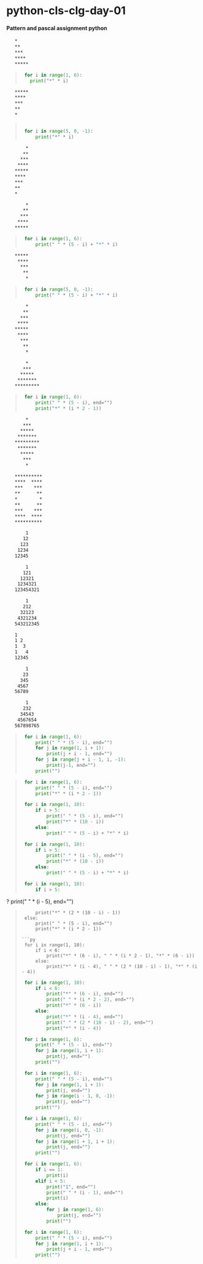 # python-cls-clg-day-01

#### Pattern and pascal assignment python


```txt
   *
   **
   ***
   ****
   *****
```
>```py
>  for i in range(1, 6):
>    print("*" * i)
>```


```txt
   *****
   ****
   ***
   **
   *
```
>```py
>
>  for i in range(5, 0, -1):
>      print("*" * i)
>```

```txt
       *
      **
     ***
    ****
   *****
   ****
   ***
   **
   *
```
```txt
       *
      **
     ***
    ****
   *****
```
>```py
>  for i in range(1, 6):
>      print(" " * (5 - i) + "*" * i)
>```

```txt
   *****
    ****
     ***
      **
       *
```
>```py
>  for i in range(5, 0, -1):
>      print(" " * (5 - i) + "*" * i)
>```

```txt
       *
      **
     ***
    ****
   *****
    ****
     ***
      **
       *
```


```txt
       *
      ***
     *****
    *******
   *********
```

>```py
>  for i in range(1, 6):
>      print(" " * (5 - i), end="")
>      print("*" * (i * 2 - 1))
>```

```txt
       *
      ***
     *****
    *******
   *********
    *******
     *****
      ***
       *
```


```txt
   **********
   ****  ****
   ***    ***
   **      **
   *        *
   **      **
   ***    ***
   ****  ****
   **********
```


```txt
       1
      12
     123
    1234
   12345
```


```txt
       1
      121
     12321
    1234321
   123454321
```


```txt
       1
      212
     32123
    4321234
   543212345
```


```txt
   1
   1 2
   1  3
   1   4
   12345
```


```txt
       1
      23
     345
    4567
   56789
```


```txt
       1
      232
     34543
    4567654
   567898765
```

>```py
>  for i in range(1, 6):
>      print(" " * (5 - i), end="")
>      for j in range(1, i + 1):
>          print(j + i - 1, end="")
>      for j in range(j + i - 1, i, -1):
>          print(j-1, end="")
>      print("")
>```




>```py
>  for i in range(1, 6):
>      print(" " * (5 - i), end="")
>      print("*" * (i * 2 - 1))
>```
>```py
>  for i in range(1, 10):
>      if i > 5:
>          print(" " * (5 - i), end="")
>          print("*" * (10 - i))
>      else:
>          print(" " * (5 - i) + "*" * i)
>```
>```py
>  for i in range(1, 10):
>      if i > 5:
>          print(" " * (i - 5), end="")
>          print("*" * (10 - i))
>      else:
>          print(" " * (5 - i) + "*" * i)
>```
>```py
>  for i in range(1, 10):
>      if i > 5:
?          print(" " * (i - 5), end="")
>          print("*" * (2 * (10 - i) - 1))
>      else:
>          print(" " * (5 - i), end="")
>          print("*" * (i * 2 - 1))
>```
>```py
>  for i in range(1, 10):
>      if i < 6:
>          print("*" * (6 - i), " " * (i * 2 - 1), "*" * (6 - i))
>      else:
>          print("*" * (i - 4), " " * (2 * (10 - i) - 1), "*" * (i - 4))
>```
>```py
>  for i in range(1, 10):
>      if i < 6:
>          print("*" * (6 - i), end="")
>          print(" " * (i * 2 - 2), end="")
>          print("*" * (6 - i))
>      else:
>          print("*" * (i - 4), end="")
>          print(" " * (2 * (10 - i) - 2), end="")
>          print("*" * (i - 4))
>```
>```py
>  for i in range(1, 6):
>      print(" " * (5 - i), end="")
>      for j in range(1, i + 1):
>          print(j, end="")
>      print("")
>```
>```py
>  for i in range(1, 6):
>      print(" " * (5 - i), end="")
>      for j in range(1, i + 1):
>          print(j, end="")
>      for j in range(i - 1, 0, -1):
>          print(j, end="")
>      print("")
>```
>```py
>  for i in range(1, 6):
>      print(" " * (5 - i), end="")
>      for j in range(i, 0, -1):
>          print(j, end="")
>      for j in range(1 + 1, i + 1):
>          print(j, end="")
>      print("")
>```
>```py
>  for i in range(1, 6):
>      if i == 1:
>          print(i)
>      elif i < 5:
>          print("1", end="")
>          print(" " * (i - 1), end="")
>          print(i)
>      else:
>          for j in range(1, 6):
>              print(j, end="")
>          print("")
>```
>```py
>  for i in range(1, 6):
>      print(" " * (5 - i), end="")
>      for j in range(1, i + 1):
>          print(j + i - 1, end="")
>      print("")
>```

